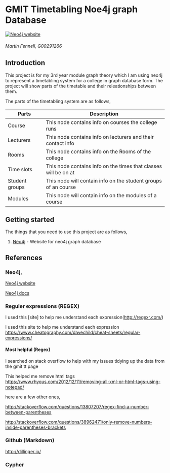 # GMIT Timetabling Noe4j graph Database

[![Neo4j website](https://upload.wikimedia.org/wikipedia/commons/f/fd/Neo4j-2015-logo.png)](https://neo4j.com/)
###### Martin Fennell, G00291266

## Introduction
This project is for my 3rd year module graph theory which I am using neo4j to represent a timetabling system for a college in graph database form. The project will show parts of the timetable and their releationships between them.

The parts of the timetabling system are as follows,

| Parts | Description |
| ------ | ------ |
| Course | This node contains info on courses the college runs |
| Lecturers | This node contains info on lecturers and their contact info |
| Rooms | This node contains info on the Rooms of the college |
| Time slots | This node contains info on the times that classes will be on at |
| Student groups | This node will contain info on the student groups of an course |
| Modules | This node will contain info on the modules of a course |

## Getting started

The things that you need to use this project are as follows,

1. [Neo4j](https://neo4j.com/download/) - Website for neo4j graph database

## References

### Neo4j,

[Neo4j website](https://neo4j.com)

[Neo4j docs](https://neo4j.com/developer/get-started/)

### Reguler expressions (REGEX)

I used this [site] to help me understand each expression(http://regexr.com/)

I used this site to help me understand each expression https://www.cheatography.com/davechild/cheat-sheets/regular-expressions/

#### Most helpful (Regex)

I searched on stack overflow to help with my issues tidying up the data from the gmit tt page

This helped me remove html tags https://www.rhyous.com/2012/12/11/removing-all-xml-or-html-tags-using-notepad/

here are a few other ones,

http://stackoverflow.com/questions/13807207/regex-find-a-number-between-parentheses

http://stackoverflow.com/questions/38962471/only-remove-numbers-inside-parentheses-brackets

### Github (Markdown)

http://dillinger.io/

### Cypher

